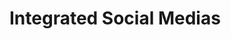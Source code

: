 <!-- TITLE: Social Integrations -->
<!-- SUBTITLE: A quick summary of Social Integrations -->

# Integrated Social Medias